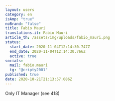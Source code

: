 ```yaml
---
layout: users
category: en
isAmp: "true"
noBrand: "false"
title: Fabio Mauri
translations.it: Fabio Mauri
article_th: /assets/img/uploads/fabio_mauri.png
status:
  start_date: 2020-11-04T12:14:30.747Z
  end_date: 2020-11-04T12:14:30.766Z
  active: true
socials:
  mail: fabio.mauri
  tg: "@cripty2001"
published: true
date: 2020-10-21T21:13:57.086Z
---
```

Only IT Manager (see 418)